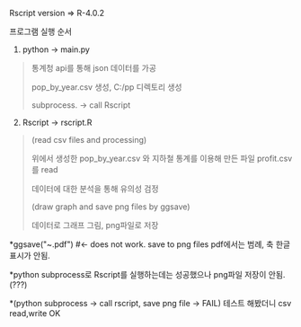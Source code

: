Rscript version => R-4.0.2



프로그램 실행 순서
1. python -> main.py

  >통계청 api를 통해 json 데이터를 가공
  >
  > pop_by_year.csv 생성, C:/pp 디렉토리 생성
  > 
  > subprocess. -> call Rscript
  
2. Rscript -> rscript.R
  
  >(read csv files and processing)
  >
  >위에서 생성한 pop_by_year.csv 와 지하철 통계를 이용해 만든 파일 profit.csv를 read
  >
  >데이터에 대한 분석을 통해 유의성 검정
  >
  >(draw graph and save png files by ggsave)
  >
  >데이터로 그래프 그림, png파일로 저장
    


*ggsave("~.pdf")  #<- does not work. save to png files   pdf에서는 범례, 축 한글 표시가 안됨.

*python subprocess로 Rscript를 실행하는데는 성공했으나 png파일 저장이 안됨. (???)

*(python subprocess -> call rscript, save png file -> FAIL)
      테스트 해봤더니 csv read,write OK
